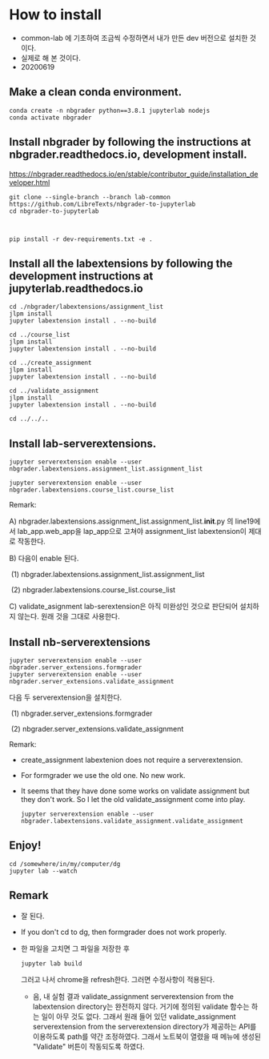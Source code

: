 

# How to install 

- common-lab 에 기초하여 조금씩 수정하면서 내가 만든 dev 버전으로 설치한 것이다. 
- 실제로 해 본 것이다.
- 20200619

## Make a clean conda environment.

 ```shell
 conda create -n nbgrader python==3.8.1 jupyterlab nodejs
 conda activate nbgrader 
 ```

## Install nbgrader by following the instructions at nbgrader.readthedocs.io, development install.

 https://nbgrader.readthedocs.io/en/stable/contributor_guide/installation_developer.html

 ```
 git clone --single-branch --branch lab-common https://github.com/LibreTexts/nbgrader-to-jupyterlab
 cd nbgrader-to-jupyterlab
 
 
 
 pip install -r dev-requirements.txt -e .
 ```

## Install all the labextensions by following the development instructions at jupyterlab.readthedocs.io

  ```shell 
  cd ./nbgrader/labextensions/assignment_list
  jlpm install 
  jupyter labextension install . --no-build

  cd ../course_list
  jlpm install
  jupyter labextension install . --no-build

  cd ../create_assignment
  jlpm install
  jupyter labextension install . --no-build

  cd ../validate_assignment
  jlpm install
  jupyter labextension install . --no-build
  
  cd ../../..
  ```



## Install lab-serverextensions.

 ```shell
 jupyter serverextension enable --user nbgrader.labextensions.assignment_list.assignment_list
 
 jupyter serverextension enable --user nbgrader.labextensions.course_list.course_list
 ```

 Remark: 

A) nbgrader.labextensions.assignment_list.assignment_list.__init__.py 의 line19에서 lab_app.web_app을 lap_app으로 고쳐야 assignment_list labextension이 제대로 작동한다. 

B) 다음이 enable 된다. 

​	(1) nbgrader.labextensions.assignment_list.assignment_list

​	(2) nbgrader.labextensions.course_list.course_list

C) validate_asignment lab-serextension은 아직 미완성인 것으로 판단되어 설치하지 않는다. 원래 것을 그대로 사용한다. 



## Install nb-serverextensions

```shell
jupyter serverextension enable --user nbgrader.server_extensions.formgrader
jupyter serverextension enable --user nbgrader.server_extensions.validate_assignment
```

다음 두 serverextension을 설치한다. 

​	(1) nbgrader.server_extensions.formgrader

​	(2) nbgrader.server_extensions.validate_assignment

Remark:

- create_assignment labextenion does not require a serverextension.

- For formgrader we use the old one. No new work.

- It seems that they have done some works on validate assignment but they don't work. So I let the old validate_assignment come into play. 

  ```shell
  jupyter serverextension enable --user nbgrader.labextensions.validate_assignment.validate_assignment
  ```



## Enjoy!

 ```
 cd /somewhere/in/my/computer/dg
 jupyter lab --watch
 ```

## Remark

- 잘 된다.

- If you don't cd to dg, then formgrader does not work properly.  

- 한 파일을 고치면 그 파일을 저장한 후

  ```shell
  jupyter lab build
  ```

  그러고 나서 chrome을 refresh한다. 그러면 수정사항이 적용된다. 

  - 음, 내 실험 결과 validate_assignment serverextension from the labextension directory는 완전하지 않다. 거기에 정의된 validate 함수는 하는 일이 아무 것도 없다. 그래서 원래 들어 있던 validate_assignment serverextension from the serverextension directory가 제공하는 API를 이용하도록 path를 약간 조정하였다. 그래서 노트북이 열렸을 때 메뉴에 생성된 "Validate" 버튼이 작동되도록 하였다. 

